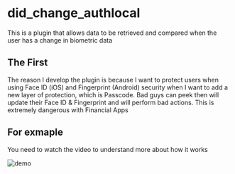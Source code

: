 # did_change_authlocal

This is a plugin that allows data to be retrieved and compared when the user has a change in biometric data

## The First

The reason I develop the plugin is because I want to protect users when using Face ID (iOS) and Fingerprint (Android) security when I want to add a new layer of protection, which is Passcode. Bad guys can peek then will update their Face ID & Fingerprint and will perform bad actions. This is extremely dangerous with Financial Apps

## For exmaple

You need to watch the video to understand more about how it works

![demo](https://user-images.githubusercontent.com/64881072/188966152-3479f548-6fec-4e58-b140-4ff451499380.gif)
